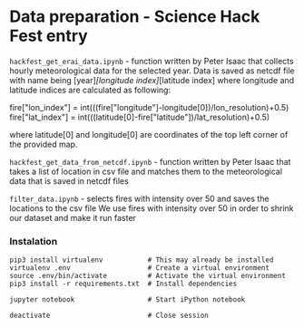 # Data preparation - Science Hack Fest entry

`hackfest_get_erai_data.ipynb` - function written by Peter Isaac that collects hourly meteorological data for the selected year. Data is saved as netcdf file with name being [year]_[longitude index]_[latitude index]
where longitude and latitude indices are calculated as following: 

fire["lon_index"] = int(((fire["longitude"]-longitude[0])/lon_resolution)+0.5)
fire["lat_index"] = int(((latitude[0]-fire["latitude"])/lat_resolution)+0.5)

where latitude[0] and longitude[0] are coordinates of the top left corner of the provided map.
 

`hackfest_get_data_from_netcdf.ipynb` - function written by Peter Isaac that takes a list of location in csv file and matches them to the meteorological data that is saved in netcdf files

`filter_data.ipynb` - selects fires with intensity over 50 and saves the locations to the csv file
We use fires with intensity over 50 in order to shrink our dataset and make it run faster


### Instalation

```
pip3 install virtualenv           # This may already be installed
virtualenv .env                   # Create a virtual environment
source .env/bin/activate          # Activate the virtual environment
pip3 install -r requirements.txt  # Install dependencies

jupyter notebook                  # Start iPython notebook

deactivate                        # Close session
```

